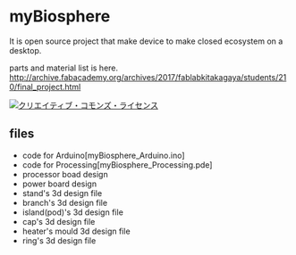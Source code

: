 # myBiosphere
It is open source project that make device to make closed ecosystem on a desktop.

parts and material list is here.
http://archive.fabacademy.org/archives/2017/fablabkitakagaya/students/210/final_project.html

<a rel="license" href="http://creativecommons.org/licenses/by-nc-sa/4.0/"><img alt="クリエイティブ・コモンズ・ライセンス" style="border-width:0" src="https://i.creativecommons.org/l/by-nc-sa/4.0/88x31.png" /></a><br /><a xmlns:cc="http://creativecommons.org/ns#" href="http://archive.fabacademy.org/archives/2017/fablabkitakagaya/students/210/final_project.html" property="cc:attributionName" rel="cc:attributionURL"></a>



## files 
- code for Arduino[myBiosphere_Arduino.ino]
- code for Processing[myBiosphere_Processing.pde]
- processor boad design
- power board design
- stand's 3d design file
- branch's 3d design file
- island(pod)'s 3d design file
- cap's 3d design file
- heater's mould 3d design file
- ring's 3d design file
